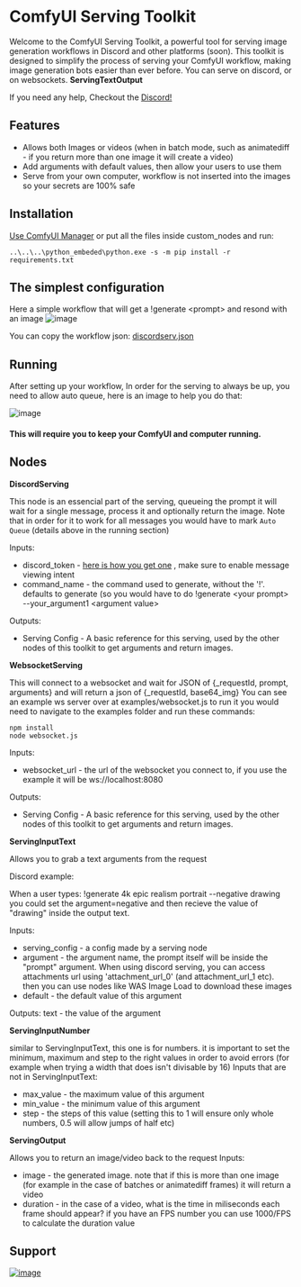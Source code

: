 # ComfyUI Serving Toolkit
Welcome to the ComfyUI Serving Toolkit, a powerful tool for serving image generation workflows in Discord and other platforms (soon).
This toolkit is designed to simplify the process of serving your ComfyUI workflow, making image generation bots easier than ever before.
You can serve on discord, or on websockets.
**ServingTextOutput**

If you need any help, Checkout the [Discord!](https://discord.gg/AyHFchFZuV)


## Features

* Allows both Images or videos (when in batch mode, such as animatediff - if you return more than one image it will create a video)
* Add arguments with default values, then allow your users to use them
* Serve from your own computer, workflow is not inserted into the images so your secrets are 100% safe

## Installation
[Use ComfyUI Manager](https://github.com/ltdrdata/ComfyUI-Manager)
or put all the files inside custom_nodes and run:
```
..\..\..\python_embeded\python.exe -s -m pip install -r requirements.txt
```

## The simplest configuration
Here a simple workflow that will get a !generate \<prompt> and resond with an image
![image](https://github.com/matan1905/ComfyUI-Serving-Toolkit/assets/24731932/e193be18-7b83-4f44-b119-21230f0b9a16)

You can copy the workflow json:
[discordserv.json](https://github.com/matan1905/ComfyUI-Serving-Toolkit/files/13248566/discordserv.json)



## Running
After setting up your workflow, In order for the serving to always be up, you need to allow auto queue, here is an image to help you do that:

![image](https://github.com/matan1905/ComfyUI-Serving-Toolkit/assets/24731932/d8f7b486-725d-4934-b72d-1a042b5f355a)

#### This will require you to keep your ComfyUI and computer running.

## Nodes
**DiscordServing**

This node is an essencial part of the serving, queueing the prompt it will wait for a single message, process it and optionally return the image.
Note that in order for it to work for all messages you would have to mark `Auto Queue` (details above in the running section)

Inputs:
* discord_token - [here is how you get one](https://www.writebots.com/discord-bot-token/) , make sure to enable message viewing intent
* command_name - the command used to generate, without the '!'. defaults to generate (so you would have to do !generate \<your prompt> --your_argument1 \<argument value>

Outputs:
* Serving Config - A basic reference for this serving, used by the other nodes of this toolkit to get arguments and return images.

**WebsocketServing**

This will connect to a websocket and wait for JSON of {_requestId, prompt, arguments} and will return a json of {_requestId, base64_img}
You can see an example ws server over at examples/websocket.js 
to run it you would need to navigate to the examples folder and run these commands: 
```
npm install
node websocket.js
```

Inputs:
* websocket_url - the url of the websocket you connect to, if you use the example it will be ws://localhost:8080

Outputs:
* Serving Config - A basic reference for this serving, used by the other nodes of this toolkit to get arguments and return images.
  


**ServingInputText** 

Allows you to grab a text arguments from the request

Discord example:

When a user types: !generate 4k epic realism portrait --negative drawing
you could set the argument=negative and then recieve the value of "drawing" inside the output text.


Inputs:
* serving_config - a config made by a serving node
* argument - the argument name, the prompt itself will be inside the "prompt" argument. When using discord serving, you can access attachments url using 'attachment_url_0' (and attachment_url_1 etc). then you can use nodes like WAS Image Load to download these images
* default - the default value of this argument

Outputs:
text - the value of the argument




**ServingInputNumber**

similar to ServingInputText, this one is for numbers. it is important to set the minimum, maximum and step to the right values in order to avoid errors (for example when trying a width that does isn't divisable by 16)
Inputs that are not in ServingInputText:
* max_value - the maximum value of this argument
* min_value - the minimum value of this argument
* step - the steps of this value (setting this to 1 will ensure only whole numbers, 0.5 will allow jumps of half etc)

**ServingOutput**

Allows you to return an image/video back to the request
Inputs:
* image - the generated image. note that if this is more than one image (for example in the case of batches or animatediff frames) it will return a video
* duration - in the case of a video, what is the time in miliseconds each frame should appear? if you have an FPS number you can use 1000/FPS to calculate the duration value






## Support

[![image](https://github.com/matan1905/ComfyUI-Serving-Toolkit/assets/24731932/995a1617-bb5e-4e08-8fb6-d834b85bea82)](https://www.buymeacoffee.com/iammatan)



